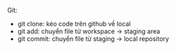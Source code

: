 Git:

-   git clone: kéo code trên github về local
-   git add: chuyển file từ workspace -> staging area
-   git commit: chuyển file từ staging -> local repository
